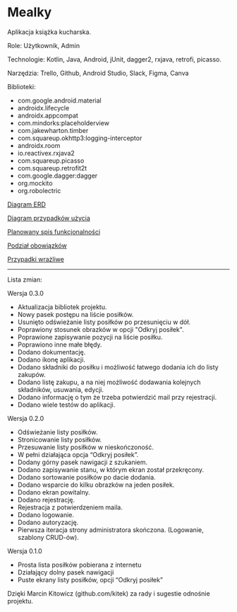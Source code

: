 # Mealky

Aplikacja książka kucharska.

Role:
Użytkownik, Admin

Technologie:
Kotlin, Java, Android, jUnit, dagger2, rxjava, retrofi, picasso.

Narzędzia:
Trello, Github, Android Studio, Slack, Figma, Canva

Biblioteki:
- com.google.android.material  
- androidx.lifecycle  
- androidx.appcompat  
- com.mindorks:placeholderview  
- com.jakewharton.timber  
- com.squareup.okhttp3:logging-interceptor  
- androidx.room  
- io.reactivex.rxjava2
- com.squareup.picasso  
- com.squareup.retrofit2t  
- com.google.dagger:dagger  
- org.mockito  
- org.robolectric  


[Diagram ERD](documentation/diagram_ERD.png)  

[Diagram przypadków użycia](documentation/diagram_przypadków_użycia.jpg)  

[Planowany spis funkcjonalności](documentation/planowany_spis_funkcjonalności.txt)  

[Podział obowiązków](documentation/podział_obowiązków.txt)  

[Przypadki wrażliwe](documentation/przypadki_wrazliwe.txt)  


-------------------------------------------------------------------
Lista zmian:

Wersja 0.3.0 
- Aktualizacja bibliotek projektu.
- Nowy pasek postępu na liście posiłków.
- Usunięto odświeżanie listy posiłków po przesunięciu w dół.
- Poprawiony stosunek obrazków w opcji "Odkryj posiłek".
- Poprawione zapisywanie pozycji na liście posiłku.
- Poprawiono inne małe błędy.
- Dodano dokumentację.
- Dodano ikonę aplikacji.
- Dodano składniki do posiłku i możliwość łatwego dodania ich do listy zakupów.
- Dodano listę zakupu, a na niej możliwość dodawania kolejnych składników, usuwania, edycji.
- Dodano informację o tym że trzeba potwierdzić mail przy rejestracji.
- Dodano wiele testów do aplikacji.

Wersja 0.2.0
- Odświeżanie listy posiłków.  
- Stronicowanie listy posiłków.  
- Przesuwanie listy posiłków w nieskończoność.  
- W pełni działająca opcja “Odkryj posiłek”.  
- Dodany górny pasek nawigacji z szukaniem.  
- Dodano zapisywanie stanu, w którym ekran został przekręcony.  
- Dodano sortowanie posiłków po dacie dodania.  
- Dodano wsparcie do kilku obrazków na jeden posiłek.  
- Dodano ekran powitalny.  
- Dodano rejestrację.  
- Rejestracja z potwierdzeniem maila.  
- Dodano logowanie.  
- Dodano autoryzację.  
- Pierwsza iteracja strony administratora skończona. (Logowanie, szablony CRUD-ów).  

Wersja 0.1.0  
- Prosta lista posiłków pobierana z internetu  
- Działający dolny pasek nawigacji   
- Puste ekrany listy posiłków, opcji “Odkryj posiłek”  

Dzięki Marcin Kitowicz (github.com/kitek) za rady i sugestie odnośnie projektu.
